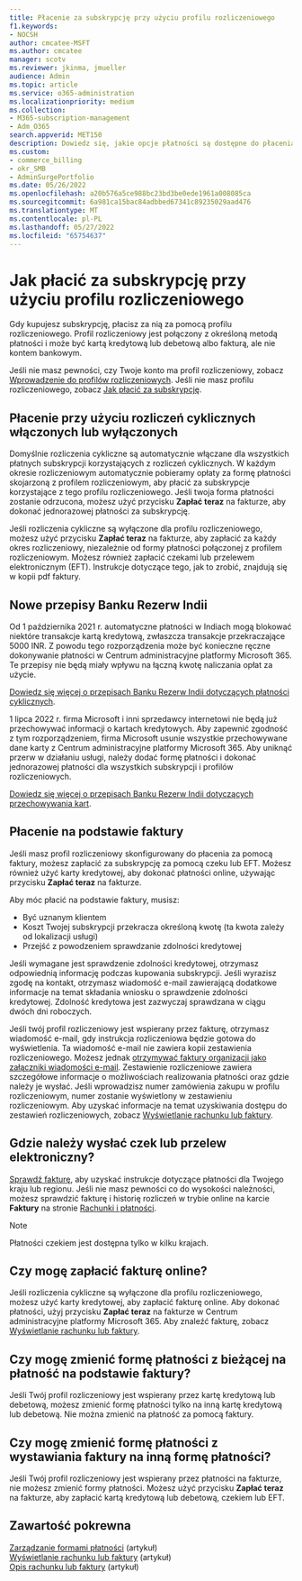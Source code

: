 ```yaml
---
title: Płacenie za subskrypcję przy użyciu profilu rozliczeniowego
f1.keywords:
- NOCSH
author: cmcatee-MSFT
ms.author: cmcatee
manager: scotv
ms.reviewer: jkinma, jmueller
audience: Admin
ms.topic: article
ms.service: o365-administration
ms.localizationpriority: medium
ms.collection:
- M365-subscription-management
- Adm_O365
search.appverid: MET150
description: Dowiedz się, jakie opcje płatności są dostępne do płacenia za subskrypcję przy użyciu profilu rozliczeniowego.
ms.custom:
- commerce_billing
- okr_SMB
- AdminSurgePortfolio
ms.date: 05/26/2022
ms.openlocfilehash: a20b576a5ce988bc23bd3be0ede1961a008085ca
ms.sourcegitcommit: 6a981ca15bac84adbbed67341c89235029aad476
ms.translationtype: MT
ms.contentlocale: pl-PL
ms.lasthandoff: 05/27/2022
ms.locfileid: "65754637"
---
```

# <a name="how-to-pay-for-your-subscription-with-a-billing-profile"></a>Jak płacić za subskrypcję przy użyciu profilu rozliczeniowego

Gdy kupujesz subskrypcję, płacisz za nią za pomocą profilu rozliczeniowego. Profil rozliczeniowy jest połączony z określoną metodą płatności i może być kartą kredytową lub debetową albo fakturą, ale nie kontem bankowym.

Jeśli nie masz pewności, czy Twoje konto ma profil rozliczeniowy, zobacz [Wprowadzenie do profilów rozliczeniowych](manage-billing-profiles.md). Jeśli nie masz profilu rozliczeniowego, zobacz [Jak płacić za subskrypcję](pay-for-your-subscription.md).

## <a name="paying-with-recurring-billing-turned-on-or-off"></a>Płacenie przy użyciu rozliczeń cyklicznych włączonych lub wyłączonych

Domyślnie rozliczenia cykliczne są automatycznie włączane dla wszystkich płatnych subskrypcji korzystających z rozliczeń cyklicznych. W każdym okresie rozliczeniowym automatycznie pobieramy opłaty za formę płatności skojarzoną z profilem rozliczeniowym, aby płacić za subskrypcje korzystające z tego profilu rozliczeniowego. Jeśli twoja forma płatności zostanie odrzucona, możesz użyć przycisku **Zapłać teraz** na fakturze, aby dokonać jednorazowej płatności za subskrypcję.

Jeśli rozliczenia cykliczne są wyłączone dla profilu rozliczeniowego, możesz użyć przycisku **Zapłać teraz** na fakturze, aby zapłacić za każdy okres rozliczeniowy, niezależnie od formy płatności połączonej z profilem rozliczeniowym. Możesz również zapłacić czekami lub przelewem elektronicznym (EFT). Instrukcje dotyczące tego, jak to zrobić, znajdują się w kopii pdf faktury.

## <a name="new-regulations-from-the-reserve-bank-of-india"></a>Nowe przepisy Banku Rezerw Indii

Od 1 października 2021 r. automatyczne płatności w Indiach mogą blokować niektóre transakcje kartą kredytową, zwłaszcza transakcje przekraczające 5000 INR. Z powodu tego rozporządzenia może być konieczne ręczne dokonywanie płatności w Centrum administracyjne platformy Microsoft 365. Te przepisy nie będą miały wpływu na łączną kwotę naliczania opłat za użycie.

[Dowiedz się więcej o przepisach Banku Rezerw Indii dotyczących płatności cyklicznych](https://www.rbi.org.in/Scripts/NotificationUser.aspx?Id=11668&Mode=0).

1 lipca 2022 r. firma Microsoft i inni sprzedawcy internetowi nie będą już przechowywać informacji o kartach kredytowych. Aby zapewnić zgodność z tym rozporządzeniem, firma Microsoft usunie wszystkie przechowywane dane karty z Centrum administracyjne platformy Microsoft 365. Aby uniknąć przerw w działaniu usługi, należy dodać formę płatności i dokonać jednorazowej płatności dla wszystkich subskrypcji i profilów rozliczeniowych.

[Dowiedz się więcej o przepisach Banku Rezerw Indii dotyczących przechowywania kart](https://www.rbi.org.in/Scripts/NotificationUser.aspx?Id=12211).

## <a name="paying-by-invoice"></a>Płacenie na podstawie faktury

Jeśli masz profil rozliczeniowy skonfigurowany do płacenia za pomocą faktury, możesz zapłacić za subskrypcję za pomocą czeku lub EFT. Możesz również użyć karty kredytowej, aby dokonać płatności online, używając przycisku **Zapłać teraz** na fakturze.

Aby móc płacić na podstawie faktury, musisz:

- Być uznanym klientem
- Koszt Twojej subskrypcji przekracza określoną kwotę (ta kwota zależy od lokalizacji usługi)
- Przejść z powodzeniem sprawdzanie zdolności kredytowej

Jeśli wymagane jest sprawdzenie zdolności kredytowej, otrzymasz odpowiednią informację podczas kupowania subskrypcji. Jeśli wyrazisz zgodę na kontakt, otrzymasz wiadomość e-mail zawierającą dodatkowe informacje na temat składania wniosku o sprawdzenie zdolności kredytowej. Zdolność kredytowa jest zazwyczaj sprawdzana w ciągu dwóch dni roboczych.

Jeśli twój profil rozliczeniowy jest wspierany przez fakturę, otrzymasz wiadomość e-mail, gdy instrukcja rozliczeniowa będzie gotowa do wyświetlenia. Ta wiadomość e-mail nie zawiera kopii zestawienia rozliczeniowego. Możesz jednak [otrzymywać faktury organizacji jako załączniki wiadomości e-mail](manage-billing-notifications.md#receive-your-organizations-invoices-as-email-attachments). Zestawienie rozliczeniowe zawiera szczegółowe informacje o możliwościach realizowania płatności oraz gdzie należy je wysłać. Jeśli wprowadzisz numer zamówienia zakupu w profilu rozliczeniowym, numer zostanie wyświetlony w zestawieniu rozliczeniowym. Aby uzyskać informacje na temat uzyskiwania dostępu do zestawień rozliczeniowych, zobacz [Wyświetlanie rachunku lub faktury](view-your-bill-or-invoice.md).

## <a name="where-do-i-send-my-check-or-eft-payment"></a>Gdzie należy wysłać czek lub przelew elektroniczny?

[Sprawdź fakturę](view-your-bill-or-invoice.md), aby uzyskać instrukcje dotyczące płatności dla Twojego kraju lub regionu. Jeśli nie masz pewności co do wysokości należności, możesz sprawdzić fakturę i historię rozliczeń w trybie online na karcie **Faktury** na stronie <a href="https://go.microsoft.com/fwlink/p/?linkid=2102895" target="_blank">Rachunki i płatności</a>.

> [!NOTE]
> Płatności czekiem jest dostępna tylko w kilku krajach.

## <a name="can-i-pay-my-invoice-online"></a>Czy mogę zapłacić fakturę online?

Jeśli rozliczenia cykliczne są wyłączone dla profilu rozliczeniowego, możesz użyć karty kredytowej, aby zapłacić fakturę online. Aby dokonać płatności, użyj przycisku **Zapłać teraz** na fakturze w Centrum administracyjne platformy Microsoft 365. Aby znaleźć fakturę, zobacz [Wyświetlanie rachunku lub faktury](view-your-bill-or-invoice.md).

## <a name="can-i-change-from-my-current-payment-method-to-paying-by-invoice"></a>Czy mogę zmienić formę płatności z bieżącej na płatność na podstawie faktury?

Jeśli Twój profil rozliczeniowy jest wspierany przez kartę kredytową lub debetową, możesz zmienić formę płatności tylko na inną kartę kredytową lub debetową. Nie można zmienić na płatność za pomocą faktury.

## <a name="can-i-change-from-paying-by-invoice-to-using-a-different-payment-method"></a>Czy mogę zmienić formę płatności z wystawiania faktury na inną formę płatności?

Jeśli Twój profil rozliczeniowy jest wspierany przez płatności na fakturze, nie możesz zmienić formy płatności. Możesz użyć przycisku **Zapłać teraz** na fakturze, aby zapłacić kartą kredytową lub debetową, czekiem lub EFT.

## <a name="related-content"></a>Zawartość pokrewna

[Zarządzanie formami płatności](manage-payment-methods.md) (artykuł)\
[Wyświetlanie rachunku lub faktury](view-your-bill-or-invoice.md) (artykuł)\
[Opis rachunku lub faktury](understand-your-invoice.md) (artykuł)
